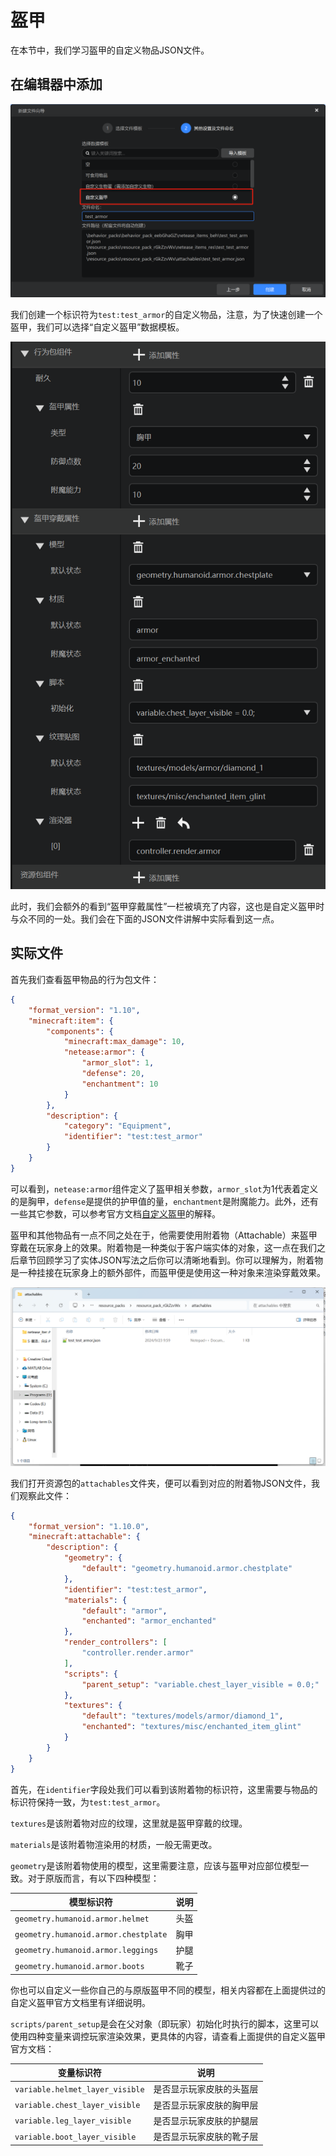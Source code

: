 # 盔甲

在本节中，我们学习盔甲的自定义物品JSON文件。

## 在编辑器中添加

![image-20240923095628990](./assets/image-20240923095628990.png)

我们创建一个标识符为`test:test_armor`的自定义物品，注意，为了快速创建一个盔甲，我们可以选择“自定义盔甲”数据模板。

![image-20240923095923388](./assets/image-20240923095923388.png)

此时，我们会额外的看到“盔甲穿戴属性”一栏被填充了内容，这也是自定义盔甲时与众不同的一处。我们会在下面的JSON文件讲解中实际看到这一点。

## 实际文件

首先我们查看盔甲物品的行为包文件：

```json
{
    "format_version": "1.10",
    "minecraft:item": {
        "components": {
            "minecraft:max_damage": 10,
            "netease:armor": {
                "armor_slot": 1,
                "defense": 20,
                "enchantment": 10
            }
        },
        "description": {
            "category": "Equipment",
            "identifier": "test:test_armor"
        }
    }
}
```

可以看到，`netease:armor`组件定义了盔甲相关参数，`armor_slot`为1代表着定义的是胸甲，`defense`是提供的护甲值的量，`enchantment`是附魔能力。此外，还有一些其它参数，可以参考官方文档[自定义盔甲](https://mc.163.com/dev/mcmanual/mc-dev/mcguide/20-%E7%8E%A9%E6%B3%95%E5%BC%80%E5%8F%91/15-%E8%87%AA%E5%AE%9A%E4%B9%89%E6%B8%B8%E6%88%8F%E5%86%85%E5%AE%B9/1-%E8%87%AA%E5%AE%9A%E4%B9%89%E7%89%A9%E5%93%81/3-%E8%87%AA%E5%AE%9A%E4%B9%89%E7%9B%94%E7%94%B2.html?catalog=1)的解释。

盔甲和其他物品有一点不同之处在于，他需要使用附着物（Attachable）来盔甲穿戴在玩家身上的效果。附着物是一种类似于客户端实体的对象，这一点在我们之后章节回顾学习了实体JSON写法之后你可以清晰地看到。你可以理解为，附着物是一种挂接在玩家身上的额外部件，而盔甲便是使用这一种对象来渲染穿戴效果。

![image-20240923103524073](./assets/image-20240923103524073.png)

我们打开资源包的`attachables`文件夹，便可以看到对应的附着物JSON文件，我们观察此文件：

```json
{
    "format_version": "1.10.0",
    "minecraft:attachable": {
        "description": {
            "geometry": {
                "default": "geometry.humanoid.armor.chestplate"
            },
            "identifier": "test:test_armor",
            "materials": {
                "default": "armor",
                "enchanted": "armor_enchanted"
            },
            "render_controllers": [
                "controller.render.armor"
            ],
            "scripts": {
                "parent_setup": "variable.chest_layer_visible = 0.0;"
            },
            "textures": {
                "default": "textures/models/armor/diamond_1",
                "enchanted": "textures/misc/enchanted_item_glint"
            }
        }
    }
}
```

首先，在`identifier`字段处我们可以看到该附着物的标识符，这里需要与物品的标识符保持一致，为`test:test_armor`。

`textures`是该附着物对应的纹理，这里就是盔甲穿戴的纹理。

`materials`是该附着物渲染用的材质，一般无需更改。

`geometry`是该附着物使用的模型，这里需要注意，应该与盔甲对应部位模型一致。对于原版而言，有以下四种模型：

| 模型标识符                           | 说明 |
| ------------------------------------ | ---- |
| `geometry.humanoid.armor.helmet`     | 头盔 |
| `geometry.humanoid.armor.chestplate` | 胸甲 |
| `geometry.humanoid.armor.leggings`   | 护腿 |
| `geometry.humanoid.armor.boots`      | 靴子 |

你也可以自定义一些你自己的与原版盔甲不同的模型，相关内容都在上面提供过的自定义盔甲官方文档里有详细说明。

`scripts/parent_setup`是会在父对象（即玩家）初始化时执行的脚本，这里可以使用四种变量来调控玩家渲染效果，更具体的内容，请查看上面提供的自定义盔甲官方文档：

| 变量标识符                         | 说明 |
| ------------------------------------ | ---- |
| `variable.helmet_layer_visible`      | 是否显示玩家皮肤的头盔层 |
| `variable.chest_layer_visible` | 是否显示玩家皮肤的胸甲层 |
| `variable.leg_layer_visible`   | 是否显示玩家皮肤的护腿层 |
| `variable.boot_layer_visible`      | 是否显示玩家皮肤的靴子层 |
